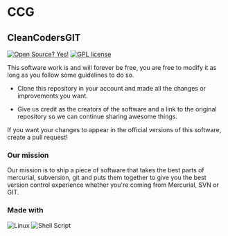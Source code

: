 # CCG

## CleanCodersGIT

[![Open Source? Yes!](https://badgen.net/badge/Open%20Source%20%3F/Yes%21/blue?icon=github)](https://github.com/Naereen/badges/) [![GPL license](https://img.shields.io/badge/License-GPL-blue.svg)](http://perso.crans.org/besson/LICENSE.html)

This software work is and will forever be free, you are free to modify it as long as you follow some guidelines to do so.

- Clone this repository in your account and made all the changes or improvements you want.

- Give us credit as the creators of the software and a link to the original repository so we can continue sharing awesome things.

If you want your changes to appear in the official versions of this software, create a pull request!

### Our mission

Our mission is to ship a piece of software that takes the best parts of mercurial, subversion, git and puts them together to give you the best version control experience whether you're coming from Mercurial, SVN or GIT.

### Made with

![Linux](https://img.shields.io/badge/Linux-FCC624?style=for-the-badge&logo=linux&logoColor=black) ![Shell Script](https://img.shields.io/badge/shell_script-%23121011.svg?style=for-the-badge&logo=gnu-bash&logoColor=white)
